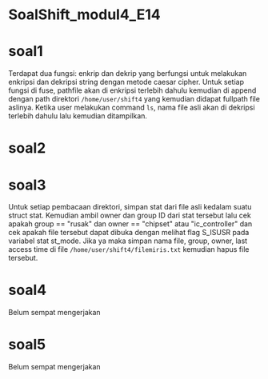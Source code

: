 # SoalShift_modul4_E14
# soal1
Terdapat dua fungsi: enkrip dan dekrip yang berfungsi untuk melakukan enkripsi dan dekripsi string dengan metode caesar cipher. Untuk setiap fungsi di fuse, pathfile akan di enkripsi terlebih dahulu kemudian di append dengan path direktori `/home/user/shift4` yang kemudian didapat fullpath file aslinya. Ketika user melakukan command `ls`, nama file asli akan di dekripsi terlebih dahulu lalu kemudian ditampilkan.
# soal2

# soal3
Untuk setiap pembacaan direktori, simpan stat dari file asli kedalam suatu struct stat. Kemudian ambil owner dan group ID dari stat tersebut lalu cek apakah group == "rusak" dan owner == "chipset" atau "ic_controller" dan cek apakah file tersebut dapat dibuka dengan melihat flag S_ISUSR pada variabel stat st_mode. Jika ya maka simpan nama file, group, owner, last access time di file `/home/user/shift4/filemiris.txt` kemudian hapus file tersebut.
# soal4
Belum sempat mengerjakan
# soal5
Belum sempat mengerjakan
